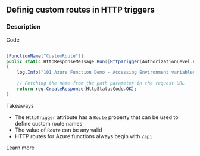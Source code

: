 ## Definig custom routes in HTTP triggers

### Description


Code
```csharp

[FunctionName("CustomRoute")]
public static HttpResponseMessage Run([HttpTrigger(AuthorizationLevel.Anonymous, "GET", Route = "MyCustomRouteName")]HttpRequestMessage req, TraceWriter log)
{
    log.Info("101 Azure Function Demo - Accessing Environment variables");

    // Fetching the name from the path parameter in the request URL
    return req.CreateResponse(HttpStatusCode.OK);
}

```

Takeaways
* The `HttpTrigger` attribute has a `Route` property that can be used to define custom route names
* The value of `Route` can be any valid 
*  HTTP routes for Azure functions always begin with `/api`

Learn more
